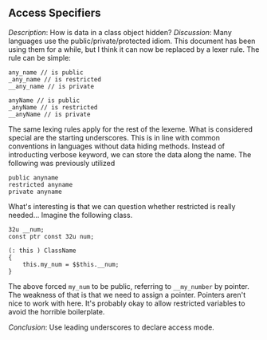 ## Access Specifiers ##
*Description*: How is data in a class object hidden?
*Discussion*: Many languages use the public/private/protected idiom. This document
has been using them for a while, but I think it can now be replaced by a lexer rule.
The rule can be simple:

	any_name // is public
	_any_name // is restricted
	__any_name // is private

	anyName // is public
	_anyName // is restricted
	__anyName // is private

The same lexing rules apply for the rest of the lexeme. What is considered special
are the starting underscores. This is in line with common conventions in languages
without data hiding methods. Instead of introducting verbose keyword, we can store
the data along the name. The following was previously utilized

	public anyname
	restricted anyname
	private anyname

What's interesting is that we can question whether restricted is really needed...
Imagine the following class.

	32u __num;
	const ptr const 32u num;

	(: this ) ClassName
	{
		this.my_num = $$this.__num;
	}

The above forced `my_num` to be public, referring to `__my_number` by pointer. The weakness
of that is that we need to assign a pointer. Pointers aren't nice to work with here.
It's probably okay to allow restricted variables to avoid the horrible boilerplate.

*Conclusion*: Use leading underscores to declare access mode.
